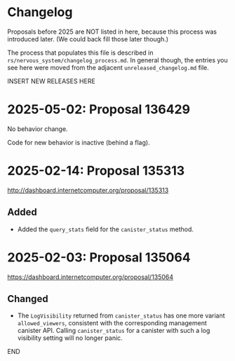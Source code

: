 # Changelog

Proposals before 2025 are NOT listed in here, because this process was
introduced later. (We could back fill those later though.)

The process that populates this file is described in
`rs/nervous_system/changelog_process.md`. In general though, the entries you see
here were moved from the adjacent `unreleased_changelog.md` file.


INSERT NEW RELEASES HERE


# 2025-05-02: Proposal 136429

No behavior change.

Code for new behavior is inactive (behind a flag).

# 2025-02-14: Proposal 135313

http://dashboard.internetcomputer.org/proposal/135313

## Added

* Added the `query_stats` field for the `canister_status` method.

# 2025-02-03: Proposal 135064

https://dashboard.internetcomputer.org/proposal/135064

## Changed

* The `LogVisibility` returned from `canister_status` has one more variant `allowed_viewers`,
  consistent with the corresponding management canister API. Calling `canister_status` for a
  canister with such a log visibility setting will no longer panic.

END
